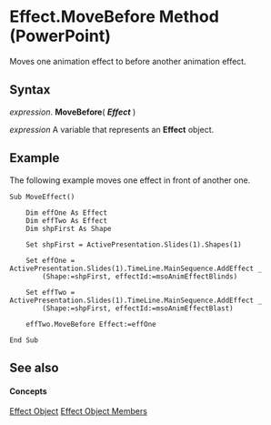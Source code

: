 
# Effect.MoveBefore Method (PowerPoint)

Moves one animation effect to before another animation effect.


## Syntax

 _expression_. **MoveBefore**( **_Effect_** )

 _expression_ A variable that represents an **Effect** object.


## Example

The following example moves one effect in front of another one.


```
Sub MoveEffect()

    Dim effOne As Effect
    Dim effTwo As Effect
    Dim shpFirst As Shape

    Set shpFirst = ActivePresentation.Slides(1).Shapes(1)

    Set effOne = ActivePresentation.Slides(1).TimeLine.MainSequence.AddEffect _
        (Shape:=shpFirst, effectId:=msoAnimEffectBlinds)

    Set effTwo = ActivePresentation.Slides(1).TimeLine.MainSequence.AddEffect _
        (Shape:=shpFirst, effectId:=msoAnimEffectBlast)

    effTwo.MoveBefore Effect:=effOne

End Sub
```


## See also


#### Concepts


[Effect Object](359ac3da-86cd-8003-d691-349d20fd1777.md)
[Effect Object Members](a110a644-1a87-b67c-b453-13c9d53004b7.md)
